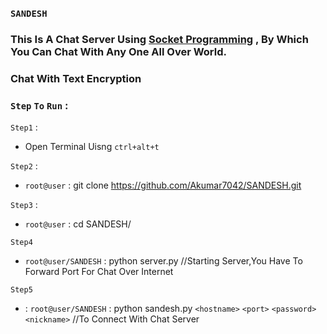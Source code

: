 ### `SANDESH`

### **This** Is A Chat Server Using [Socket Programming](http://home.iitk.ac.in/~chebrolu/ee673-f06/sockets.pdf) , By Which You Can Chat With Any One All Over World. 
### Chat With Text Encryption 

### `Step` `To` `Run` : 
`Step1` : 

- Open Terminal Uisng `ctrl+alt+t` 

`Step2` : 

- `root@user` : git clone https://github.com/Akumar7042/SANDESH.git 

`Step3` : 

- `root@user`  : cd SANDESH/ 

`Step4`  

-   `root@user/SANDESH` : python server.py             //Starting Server,You Have To Forward Port For Chat Over Internet 

`Step5` 

- : `root@user/SANDESH` : python  sandesh.py `<hostname>`  `<port>`   `<password>`  `<nickname>`  //To Connect With Chat Server

